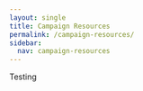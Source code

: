 ```yaml
---
layout: single
title: Campaign Resources
permalink: /campaign-resources/
sidebar:
  nav: campaign-resources
---
```


Testing